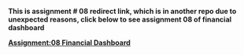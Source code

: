 **This is assignment # 08 redirect link, which is in another repo due to unexpected reasons, click below to see assignment 08 of financial dashboard**

**[Assignment:08 Financial Dashboard](https://github.com/OsamabinAdnan/financialdashboard_assignment/tree/main/nextjs-dashboard)**